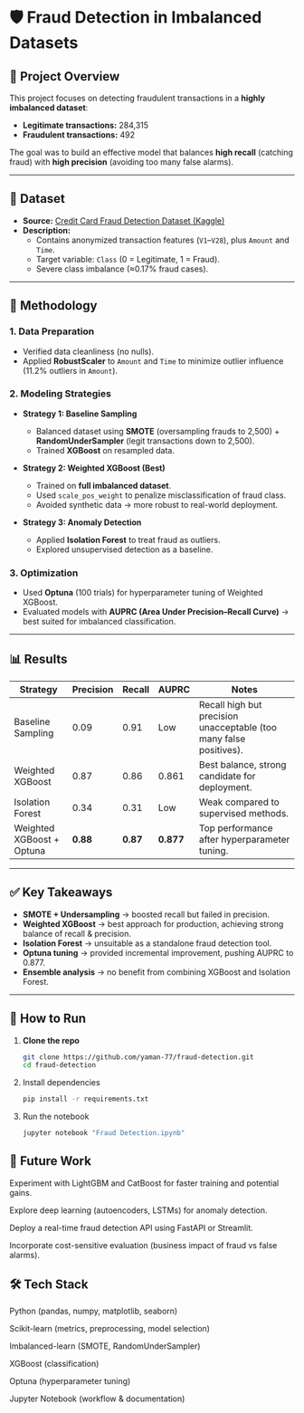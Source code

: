 # 🛡️ Fraud Detection in Imbalanced Datasets  

## 📌 Project Overview  
This project focuses on detecting fraudulent transactions in a **highly imbalanced dataset**:  
- **Legitimate transactions:** 284,315  
- **Fraudulent transactions:** 492  

The goal was to build an effective model that balances **high recall** (catching fraud) with **high precision** (avoiding too many false alarms).  

---

## 📂 Dataset  
- **Source:** [Credit Card Fraud Detection Dataset (Kaggle)](https://www.kaggle.com/datasets/mlg-ulb/creditcardfraud)  
- **Description:**  
  - Contains anonymized transaction features (`V1`–`V28`), plus `Amount` and `Time`.  
  - Target variable: `Class` (0 = Legitimate, 1 = Fraud).  
  - Severe class imbalance (≈0.17% fraud cases).  

---

## 🔎 Methodology  

### 1. Data Preparation  
- Verified data cleanliness (no nulls).  
- Applied **RobustScaler** to `Amount` and `Time` to minimize outlier influence (11.2% outliers in `Amount`).  

### 2. Modeling Strategies  
- **Strategy 1: Baseline Sampling**  
  - Balanced dataset using **SMOTE** (oversampling frauds to 2,500) + **RandomUnderSampler** (legit transactions down to 2,500).  
  - Trained **XGBoost** on resampled data.  

- **Strategy 2: Weighted XGBoost (Best)**  
  - Trained on **full imbalanced dataset**.  
  - Used `scale_pos_weight` to penalize misclassification of fraud class.  
  - Avoided synthetic data → more robust to real-world deployment.  

- **Strategy 3: Anomaly Detection**  
  - Applied **Isolation Forest** to treat fraud as outliers.  
  - Explored unsupervised detection as a baseline.  

### 3. Optimization  
- Used **Optuna** (100 trials) for hyperparameter tuning of Weighted XGBoost.  
- Evaluated models with **AUPRC (Area Under Precision–Recall Curve)** → best suited for imbalanced classification.  

---

## 📊 Results  

| Strategy              | Precision | Recall | AUPRC  | Notes |
|------------------------|-----------|--------|--------|-------|
| Baseline Sampling      | 0.09      | 0.91   | Low    | Recall high but precision unacceptable (too many false positives). |
| Weighted XGBoost       | 0.87      | 0.86   | 0.861  | Best balance, strong candidate for deployment. |
| Isolation Forest       | 0.34      | 0.31   | Low    | Weak compared to supervised methods. |
| Weighted XGBoost + Optuna | **0.88** | **0.87** | **0.877** | Top performance after hyperparameter tuning. |

---

## ✅ Key Takeaways  
- **SMOTE + Undersampling** → boosted recall but failed in precision.  
- **Weighted XGBoost** → best approach for production, achieving strong balance of recall & precision.  
- **Isolation Forest** → unsuitable as a standalone fraud detection tool.  
- **Optuna tuning** → provided incremental improvement, pushing AUPRC to 0.877.  
- **Ensemble analysis** → no benefit from combining XGBoost and Isolation Forest.  

---

## 🚀 How to Run  

1. **Clone the repo**  
   ```bash
   git clone https://github.com/yaman-77/fraud-detection.git
   cd fraud-detection

2. Install dependencies
   ```bash
   pip install -r requirements.txt
   

3. Run the notebook
   ```bash
   jupyter notebook "Fraud Detection.ipynb"


## 📌 Future Work

Experiment with LightGBM and CatBoost for faster training and potential gains.

Explore deep learning (autoencoders, LSTMs) for anomaly detection.

Deploy a real-time fraud detection API using FastAPI or Streamlit.

Incorporate cost-sensitive evaluation (business impact of fraud vs false alarms).

## 🛠️ Tech Stack

Python (pandas, numpy, matplotlib, seaborn)

Scikit-learn (metrics, preprocessing, model selection)

Imbalanced-learn (SMOTE, RandomUnderSampler)

XGBoost (classification)

Optuna (hyperparameter tuning)

Jupyter Notebook (workflow & documentation)

